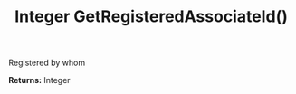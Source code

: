 ﻿---
uid: crmscript_ref_NSCRMScriptEntity_GetRegisteredAssociateId
title: Integer GetRegisteredAssociateId()
intellisense: NSCRMScriptEntity.GetRegisteredAssociateId
keywords: NSCRMScriptEntity, GetRegisteredAssociateId
so.topic: reference
---

Registered by whom

**Returns:** Integer


